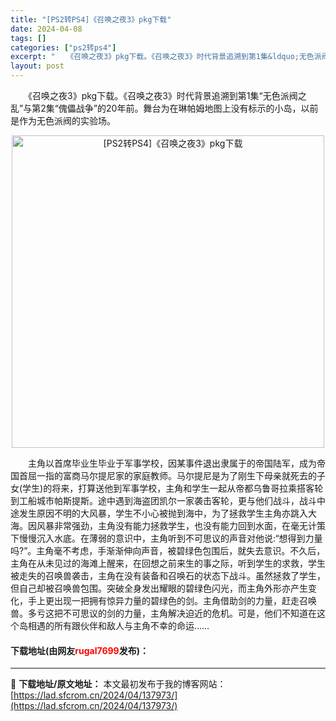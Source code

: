 ```yaml
---
title: "[PS2转PS4]《召唤之夜3》pkg下载"
date: 2024-04-08
tags: []
categories: ["ps2转ps4"]
excerpt: "　　《召唤之夜3》pkg下载。《召唤之夜3》时代背景追溯到第1集&ldquo;无色派阀之乱&rdquo;与第2集&ldquo;傀儡战争&rdquo;的20年前。舞台为在琳帕姆地图上没有标示的小岛，以前是作为无色派阀的实验场。 　　主角以首席毕业生毕业于军事学校，因某事件退出隶属于的帝国陆军，成为帝国&hellip;"
layout: post
---
```


 <p>　　《召唤之夜3》pkg下载。《召唤之夜3》时代背景追溯到第1集&ldquo;无色派阀之乱&rdquo;与第2集&ldquo;傀儡战争&rdquo;的20年前。舞台为在琳帕姆地图上没有标示的小岛，以前是作为无色派阀的实验场。</p> <p align="center"><img align="" border="0" src="https://lad.sfcrom.cn/wp-content/uploads/2024/04/20240408_6613f857321ad.webp" width="500" alt="[PS2转PS4]《召唤之夜3》pkg下载" /></p> <p>　　主角以首席毕业生毕业于军事学校，因某事件退出隶属于的帝国陆军，成为帝国首屈一指的富商马尔提尼家的家庭教师。马尔提尼是为了刚生下母亲就死去的子女(学生)的将来，打算送他到军事学校，主角和学生一起从帝都乌鲁哥拉乘搭客轮到工船城市帕斯提斯。途中遇到海盗团凯尔一家袭击客轮，更与他们战斗，战斗中途发生原因不明的大风暴，学生不小心被抛到海中，为了拯救学生主角亦跳入大海。因风暴非常强劲，主角没有能力拯救学生，也没有能力回到水面，在毫无计策下慢慢沉入水底。在薄弱的意识中，主角听到不可思议的声音对他说:&ldquo;想得到力量吗?&rdquo;。主角毫不考虑，手渐渐伸向声音，被碧绿色包围后，就失去意识。不久后，主角在从未见过的海滩上醒来，在回想之前来生的事之际，听到学生的求救，学生被走失的召唤兽袭击，主角在没有装备和召唤石的状态下战斗。虽然拯救了学生，但自己却被召唤兽包围。突破全身发出耀眼的碧绿色闪光，而主角外形亦产生变化，手上更出现一把拥有惊异力量的碧绿色的剑。主角借助剑的力量，赶走召唤兽。多亏这把不可思议的剑的力量，主角解决迫近的危机。可是，他们不知道在这个岛相遇的所有跟伙伴和敌人与主角不幸的命运&hellip;&hellip;</p> <p><h4>下载地址(由网友<font color="red">rugal7699</font>发布)：</h4></p> 

---
📖 **下载地址/原文地址：** 本文最初发布于我的博客网站：[https://lad.sfcrom.cn/2024/04/137973/](https://lad.sfcrom.cn/2024/04/137973/)
